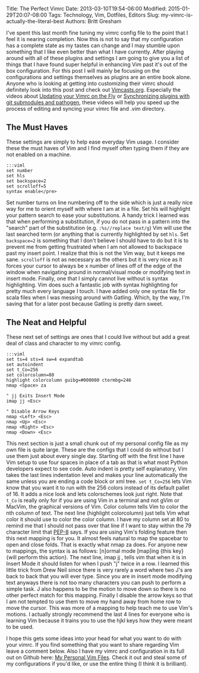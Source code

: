 Title: The Perfect Vimrc
Date: 2013-03-10T19:54-06:00
Modified: 2015-01-29T20:07-08:00
Tags: Technology, Vim, Dotfiles, Editors
Slug: my-vimrc-is-actually-the-literal-best
Authors: Britt Gresham

I've spent this last month fine tuning my vimrc config file to the point that I
feel it is nearing completion. Now this is not to say that my configuration has
a complete state as my tastes can change and I may stumble upon something that
I like even better than what I have currently. After playing around with all of
these plugins and settings I am going to give you a list of things that I have
found super helpful in enhancing Vim past it's out of the box configuration.
For this post I will mainly be focusing on the configurations and settings
themselves as plugins are an entire book alone. Anyone who is looking at
getting into customizing their vimrc should definitely look into this post and
check out [Vimcasts.org](http://vimcasts.org/). Especially the videos about
[Updating your Vimrc on the
Fly](http://vimcasts.org/episodes/updating-your-vimrc-file-on-the-fly/) or
[Synchronizing plugins with git submodules and
pathogen](http://vimcasts.org/episodes/synchronizing-plugins-with-git-submodules-and-pathogen/),
these videos will help you speed up the process of editing and syncing your
vimrc file and .vim directory.

<h2>The Must Haves</h2>

These settings are simply to help ease everyday Vim usage. I consider these the must haves of Vim and I find myself often typing them if they are not enabled on a machine.

    :::viml
    set number
    set hls
    set backspace=2
    set scrolloff=5
    syntax enable</pre>

Set number turns on line numbering off to the side which is just a really nice
way for me to orient myself with where I am at in a file. Set hls will
highlight your pattern search to ease your substitutions. A handy trick I
learned was that when performing a substitution, if you do not pass in a
pattern into the "search" part of the substitution (e.g. `:%s//replace text/g`)
Vim will use the last searched term (or anything that is currently highlighted
by set `hls`. Set `backspace=2` is something that I don't believe I should have to
do but it is to prevent me from getting frustrated when I am not allowed to
backspace past my insert point. I realize that this is not the Vim way, but it
keeps me sane. `scrolloff` is not as necessary as the others but it is very nice
as it forces your cursor to always be x number of lines off of the edge of the
window when navigating around in normal/visual mode or modifying text in insert
mode. Finally, one that I simply cannot live without is syntax highlighting.
Vim does such a fantastic job with syntax highlighting for pretty much every
language I touch. I have added only one syntax file for scala files when I was
messing around with Gatling. Which, by the way, I'm saving that for a later
post because Gatling is pretty darn sweet.

<h2>The Neat and Helpful</h2>

These next set of settings are ones that I could live without but add a great
deal of class and character to my vimrc config.

    :::viml
    set ts=4 sts=4 sw=4 expandtab
    set autoindent
    set t_Co=256
    set colorcolumn=80
    highlight colorcolumn guibg=#000000 ctermbg=246
    nmap <Space> za

    " jj Exits Insert Mode
    imap jj <Esc>

    " Disable Arrow Keys
    nmap <Left> <Esc>
    nmap <Up> <Esc>
    nmap <Right> <Esc>
    nmap <Down> <Esc>

This next section is just a small chunk out of my personal config file as my
own file is quite large. These are the configs that I could do without but I
use them just about every single day. Starting off with the first line I have
Vim setup to use four spaces in place of a tab as that is what most Python
developers expect to see code. Auto indent is pretty self explanatory, Vim
takes the last lines indentation level and makes your line automatically the
same unless you are ending a code block or xml tree. `set t_Co=256` lets Vim know
that you want it to run with the 256 colors instead of its default pallet of 16.
It adds a nice look and lets colorschemes look just right. Note that `t_Co`
is really only for if you are using Vim in a terminal and not gVim or MacVim,
the graphical versions of Vim.  Color column tells Vim to color the nth column
of text. The next line (highlight colorcolumn) just tells Vim what color it
should use to color the color column. I have my column set at 80 to remind me
that I should not pass over that line if I want to stay within the 79 character
limit that
[PEP-8](http://www.python.org/dev/peps/pep-0008/#maximum-line-length) says. If
you are using Vim's folding feature then this
next mapping is for you. It almost feels natural to map the spacebar to open
and close folds. That is exactly what nmap <Space> za does. For anyone
new to mappings, the syntax is as follows: [n]ormal mode [map]ing {this key}
{will perform this action}. The next line, imap jj <Esc>, tells vim that
when it is in Insert Mode it should listen for when I push "j" twice in a row.
I learned this little trick from Drew Neil since there is very rarely a word
where two J's are back to back that you will ever type. Since you are in insert
mode modifying text anyways there is not too many characters you can push to
perform a simple task. J also happens to be the motion to move down so there is
no other perfect match for this mapping. Finally I disable the arrow keys so
that I am not tempted to use them to move my hand away from home row to move
the cursor. This was more of a mapping to help teach me to use Vim's motions. I
actually strongly recommend the last 4 lines for everyone who is learning Vim
because it trains you to use the hjkl keys how they were meant to be used.

I hope this gets some ideas into your head for what you want to do with your
vimrc. If you find something that you want to share regarding Vim leave a
comment below. Also I have my vimrc and configuration in its full out on Github
here: [My Personal Vim Files](https://github.com/demophoon/dotfiles). Check it
out and steal some of my configurations if you'd like, or use the entire thing
(I think it is brilliant).
